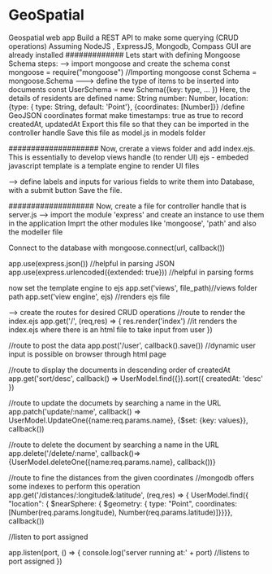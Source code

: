 # GeoSpatial
Geospatial web app
Build a REST API to make some querying (CRUD operations)
Assuming NodeJS , ExpressJS, Mongodb, Compass GUI are already installed
#############
Lets start with defining Mongoose Schema
steps: 
--> import mongoose and create the schema
const mongoose = require("mongoose") //Importing mongoose
const Schema = mongoose.Schema
---> define the type of items to be inserted into documents
const UserSchema = new Schema({key: type, ... })
Here, the details of residents are defined
name: String
number: Number,
location: {type: { type: String, default: 'Point'}, {coordinates: [Number]}} /define GeoJSON coordinates format
make timestamps: true as true to record createdAt, updatedAt
Export this file so that they can be imported in the controller handle
Save this file as model.js in models folder

####################
Now, crerate a views folder and add index.ejs. This is essentially to develop views handle (to render UI)
ejs - embeded javascript template is a template engine to render UI files

--> define labels and inputs for various fields to write them into Database, with a submit button
Save the file.

###################
Now, create a file for controller handle that is server.js
--> import the module 'express' and create an instance to use them in the application
Imprt the other modules like 'mongoose', 'path' and also the modeller file

Connect to the database with
mongoose.connect(url, callback())


app.use(express.json()) //helpful in parsing JSON
app.use(express.urlencoded({extended: true})) //helpful in parsing forms

now set the template engine to ejs
app.set('views', file_path)//views folder path
app.set('view engine', ejs) //renders ejs file

--> create the routes for desired CRUD operations
//route to render the index.ejs
app.get('/', (req,res) => {
	res.render('index')    //it renders the index.ejs where there is an html file to take input from user
})

//route to post the data
app.post('/user', callback().save())  //dynamic user input is possible on browser through html page

//route to display the documents in descending order of createdAt
app.get('sort/desc', callback() => UserModel.find({}).sort({ createdAt: 'desc' })

//route to update the documets by searching a name in the URL
app.patch('update/:name', callback() => UserModel.UpdateOne({name:req.params.name}, {$set: {key: values}}, callback())

//route to delete the document by searching a name in the URL
app.delete('/delete/:name', callback()=>{UserModel.deleteOne({name:req.params.name}, callback())}

//route to fine the distances from the given coordinates
//mongodb offers some indexes to perform this operation
app.get('/distances/:longitude&:latitude', (req,res) => {
	UserModel.find({
			"location": { 
			 	$nearSphere: { 
			 		$geometry: {
			 			type: "Point", coordinates:[Number(req.params.longitude), Number(req.params.latitude)]}}}}, callback())

//listen to port assigned

app.listen(port, () => { 
	console.log('server running at:' + port) //listens to port assigned
})



